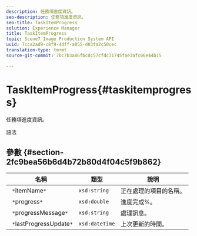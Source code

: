 ```yaml
---
description: 任務項進度資訊。
seo-description: 任務項進度資訊。
seo-title: TaskItemProgress
solution: Experience Manager
title: TaskItemProgress
topic: Scene7 Image Production System API
uuid: 7cca2ad9-c8f9-4dff-a055-d03fa2c50cec
translation-type: tm+mt
source-git-commit: 7bc7b3a86fbcdc57cfdc31745fae3afc06e44b15

---
```



# TaskItemProgress{#taskitemprogress}

任務項進度資訊。

語法

## 參數 {#section-2fc9bea56b6d4b72b80d4f04c5f9b862}

| 名稱 | 類型 | 說明 |
|---|---|---|
| ` *`itemName`*` | `xsd:string` | 正在處理的項目的名稱。 |
| ` *`progress`*` | `xsd:double` | 進度完成%。 |
| ` *`progressMessage`*` | `xsd:string` | 處理訊息。 |
| ` *`lastProgressUpdate`*` | `xsd:dateTime` | 上次更新的時間。 |

